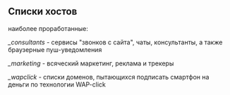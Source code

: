 

## Списки хостов

наиболее проработанные:

*_consultants* - сервисы "звонков c сайта", чаты, консультанты, а также браузерные пуш-уведомления

*_marketing* - всяческий маркетинг, реклама и трекеры

*_wapclick* - списки доменов, пытающихся подписать смартфон на деньги по технологии WAP-click

